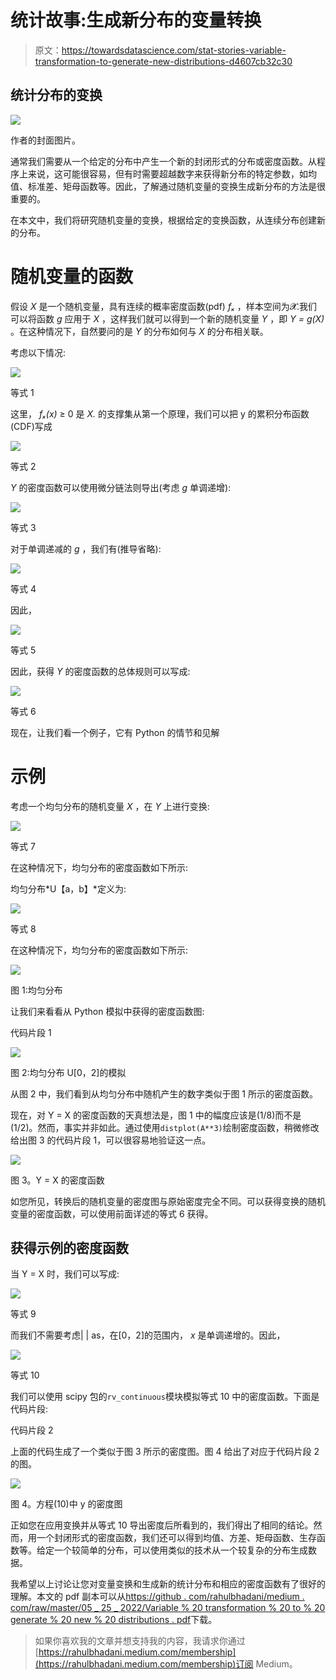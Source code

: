 # 统计故事:生成新分布的变量转换

> 原文：<https://towardsdatascience.com/stat-stories-variable-transformation-to-generate-new-distributions-d4607cb32c30>

## 统计分布的变换

![](img/18cad53b2029f91e0fc1e60001462d5f.png)

作者的封面图片。

通常我们需要从一个给定的分布中产生一个新的封闭形式的分布或密度函数。从程序上来说，这可能很容易，但有时需要超越数字来获得新分布的特定参数，如均值、标准差、矩母函数等。因此，了解通过随机变量的变换生成新分布的方法是很重要的。

在本文中，我们将研究随机变量的变换，根据给定的变换函数，从连续分布创建新的分布。

# 随机变量的函数

假设 *X* 是一个随机变量，具有连续的概率密度函数(pdf) *fₓ* ，样本空间为𝓧.我们可以将函数 *g* 应用于 *X* ，这样我们就可以得到一个新的随机变量 *Y* ，即 *Y = g(X)* 。在这种情况下，自然要问的是 *Y* 的分布如何与 *X* 的分布相关联。

考虑以下情况:

![](img/59497b54d3c7c4792d6685e3ec6f7524.png)

等式 1

这里， *fₓ(x)* ≥ 0 是 *X.* 的支撑集从第一个原理，我们可以把 y 的累积分布函数(CDF)写成

![](img/0cb0fdd232fee28dfadf0e59b72924f8.png)

等式 2

*Y* 的密度函数可以使用微分链法则导出(考虑 *g* 单调递增):

![](img/331160f28e8b5fecffd326744c73602f.png)

等式 3

对于单调递减的 *g* ，我们有(推导省略):

![](img/27662d6b5a9c5e6f04d08db9920ed01c.png)

等式 4

因此，

![](img/8541a1d11e9a6ad15b0621749133dc08.png)

等式 5

因此，获得 *Y* 的密度函数的总体规则可以写成:

![](img/488776ed96863dedbb68d218b183f36e.png)

等式 6

现在，让我们看一个例子，它有 Python 的情节和见解

# **示例**

考虑一个均匀分布的随机变量 *X* ，在 *Y* 上进行变换:

![](img/da09a9e1d0e201291985073cfecfe494.png)

等式 7

在这种情况下，均匀分布的密度函数如下所示:

均匀分布*U【a，b】*定义为:

![](img/fdaf2d89fbaa820a10386fe2d40eb2f5.png)

等式 8

在这种情况下，均匀分布的密度函数如下所示:

![](img/d9934b98f7f69ceaf26f714538385e07.png)

图 1:均匀分布

让我们来看看从 Python 模拟中获得的密度函数图:

代码片段 1

![](img/1a24cf90c63b4ec24f367a8bcfa03835.png)

图 2:均匀分布 U[0，2]的模拟

从图 2 中，我们看到从均匀分布中随机产生的数字类似于图 1 所示的密度函数。

现在，对 Y = X 的密度函数的天真想法是，图 1 中的幅度应该是(1/8)而不是(1/2)。然而，事实并非如此。通过使用`distplot(A**3)`绘制密度函数，稍微修改给出图 3 的代码片段 1，可以很容易地验证这一点。

![](img/a237adedecbc59caed85a6ff86b96842.png)

图 3。Y = X 的密度函数

如您所见，转换后的随机变量的密度图与原始密度完全不同。可以获得变换的随机变量的密度函数，可以使用前面详述的等式 6 获得。

## 获得示例的密度函数

当 Y = X 时，我们可以写成:

![](img/66b1a6cc3e4f3ff73c3b2539572689d2.png)

等式 9

而我们不需要考虑| | as，在[0，2]的范围内， *x* 是单调递增的。因此，

![](img/6c91cb42bf5d8435992e400e2676774c.png)

等式 10

我们可以使用 scipy 包的`rv_continuous`模块模拟等式 10 中的密度函数。下面是代码片段:

代码片段 2

上面的代码生成了一个类似于图 3 所示的密度图。图 4 给出了对应于代码片段 2 的图。

![](img/944dc0386a6a08e39c09a2f443299454.png)

图 4。方程(10)中 y 的密度图

正如您在应用变换并从等式 10 导出密度后所看到的，我们得出了相同的结论。然而，用一个封闭形式的密度函数，我们还可以得到均值、方差、矩母函数、生存函数等。给定一个较简单的分布，可以使用类似的技术从一个较复杂的分布生成数据。

我希望以上讨论让您对变量变换和生成新的统计分布和相应的密度函数有了很好的理解。本文的 pdf 副本可以从[https://github . com/rahulbhadani/medium . com/raw/master/05 _ 25 _ 2022/Variable % 20 transformation % 20 to % 20 generate % 20 new % 20 distributions . pdf](https://github.com/rahulbhadani/medium.com/raw/master/05_25_2022/Variable%20Transformation%20to%20Generate%20New%20Distributions.pdf)下载。

</stat-stories-multivariate-transformation-for-statistical-distributions-7077a374b3b4>  

> 如果你喜欢我的文章并想支持我的内容，我请求你通过[https://rahulbhadani.medium.com/membership](https://rahulbhadani.medium.com/membership)订阅 Medium。